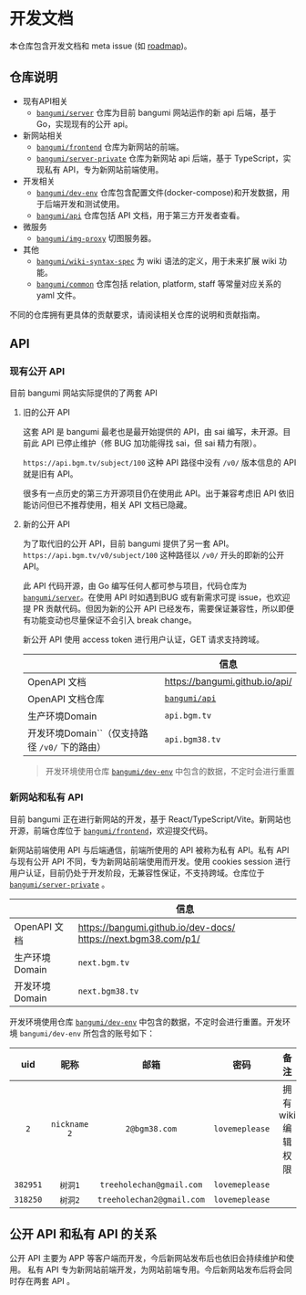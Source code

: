 # 开发文档

本仓库包含开发文档和 meta issue (如 [roadmap](https://github.com/bangumi/dev-docs/issues/1))。

## 仓库说明

- 现有API相关
  - [`bangumi/server`](https://github.com/bangumi/server) 仓库为目前 bangumi 网站运作的新 api 后端，基于 Go，实现现有的公开 api。
- 新网站相关
  - [`bangumi/frontend`](https://github.com/bangumi/frontend) 仓库为新网站的前端。
  - [`bangumi/server-private`](https://github.com/bangumi/server-private) 仓库为新网站 api 后端，基于 TypeScript，实现私有 API，专为新网站前端使用。
- 开发相关
  - [`bangumi/dev-env`](https://github.com/bangumi/dev-env) 仓库包含配置文件(docker-compose)和开发数据，用于后端开发和测试使用。
  - [`bangumi/api`](https://github.com/bangumi/api) 仓库包括 API 文档，用于第三方开发者查看。
- 微服务
  - [`bangumi/img-proxy`](https://github.com/bangumi/img-proxy) 切图服务器。
- 其他
  - [`bangumi/wiki-syntax-spec`](https://github.com/bangumi/wiki-syntax-spec) 为 wiki 语法的定义，用于未来扩展 wiki 功能。
  - [`bangumi/common`](https://github.com/bangumi/common) 仓库包括 relation, platform, staff 等常量对应关系的 yaml 文件。

不同的仓库拥有更具体的贡献要求，请阅读相关仓库的说明和贡献指南。

## API

### 现有公开 API

目前 bangumi 网站实际提供的了两套 API

1. 旧的公开 API

   这套 API 是 bangumi 最老也是最开始提供的 API，由 sai 编写，未开源。目前此 API 已停止维护（修 BUG 加功能得找 sai，但 sai 精力有限）。

   `https://api.bgm.tv/subject/100` 这种 API 路径中没有 `/v0/` 版本信息的 API 就是旧有 API。

   很多有一点历史的第三方开源项目仍在使用此 API。出于兼容考虑旧 API 依旧能访问但已不推荐使用，相关 API 文档已隐藏。
2. 新的公开 API

   为了取代旧的公开 API，目前 bangumi 提供了另一套 API。`https://api.bgm.tv/v0/subject/100` 这种路径以 `/v0/` 开头的即新的公开API。

   此 API 代码开源，由 Go 编写任何人都可参与项目，代码仓库为 [`bangumi/server`](https://github.com/bangumi/server)。在使用 API 时如遇到BUG 或有新需求可提 issue，也欢迎提 PR 贡献代码。但因为新的公开 API 已经发布，需要保证兼容性，所以即便有功能变动也尽量保证不会引入 break change。

   新公开 API 使用 access token 进行用户认证，GET 请求支持跨域。

   |                                                  | 信息                                           |
   | ------------------------------------------------ | ---------------------------------------------- |
   | OpenAPI 文档                                     | https://bangumi.github.io/api/                 |
   | OpenAPI 文档仓库                                 | [`bangumi/api`](https://github.com/bangumi/api) |
   | 生产环境Domain                                   | `api.bgm.tv`                                 |
   | 开发环境Domain``（仅支持路径 `/v0/` 下的路由） | `api.bgm38.tv`                              |


   > 开发环境使用仓库 [`bangumi/dev-env`](https://github.com/bangumi/dev-env) 中包含的数据，不定时会进行重置
   >

### 新网站和私有 API

目前 bangumi 正在进行新网站的开发，基于 React/TypeScript/Vite。新网站也开源，前端仓库位于 [`bangumi/frontend`](https://github.com/bangumi/frontend)，欢迎提交代码。

新网站前端使用 API 与后端通信，前端所使用的 API 被称为私有 API。私有 API 与现有公开 API 不同，专为新网站前端使用而开发。使用 cookies session 进行用户认证，目前仍处于开发阶段，无兼容性保证，不支持跨域。仓库位于 [`bangumi/server-private`](https://github.com/bangumi/server-private) 。

|                | 信息                                                                    |
| -------------- | ----------------------------------------------------------------------- |
| OpenAPI 文档   | https://bangumi.github.io/dev-docs/ https://next.bgm38.com/p1/ |
| 生产环境Domain | `next.bgm.tv`                                                         |
| 开发环境Domain | `next.bgm38.tv`                                                      |

开发环境使用仓库 [`bangumi/dev-env`](https://github.com/bangumi/dev-env) 中包含的数据，不定时会进行重置。开发环境 `bangumi/dev-env` 所包含的账号如下：

|    uid    |      昵称      |            邮箱            |       密码       |        备注        |
| :--------: | :------------: | :-------------------------: | :--------------: | :----------------: |
|   `2`   | `nickname 2` |       `2@bgm38.com`       | `lovemeplease` | 拥有 wiki 编辑权限 |
| `382951` |   `树洞1`   | `treeholechan@gmail.com` | `lovemeplease` |                    |
| `318250` |   `树洞2`   | `treeholechan2@gmail.com` | `lovemeplease` |                    |

## 公开 API 和私有 API 的关系

公开 API 主要为 APP 等客户端而开发，今后新网站发布后也依旧会持续维护和使用。 私有 API 专为新网站前端开发，为网站前端专用。今后新网站发布后将会同时存在两套 API 。
